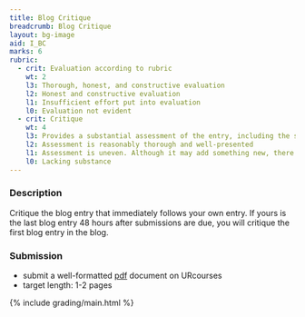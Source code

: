 ```yaml
---
title: Blog Critique
breadcrumb: Blog Critique
layout: bg-image
aid: I_BC
marks: 6
rubric:
  - crit: Evaluation according to rubric
    wt: 2
    l3: Thorough, honest, and constructive evaluation
    l2: Honest and constructive evaluation
    l1: Insufficient effort put into evaluation
    l0: Evaluation not evident
  - crit: Critique
    wt: 4
    l3: Provides a substantial assessment of the entry, including the strength of the position taken by the author and the quality of the references used
    l2: Assessment is reasonably thorough and well-presented
    l1: Assessment is uneven. Although it may add something new, there are parts needing further development
    l0: Lacking substance
---
```

### Description

Critique the blog entry that immediately follows your own entry. If yours is the last blog entry 48 hours after submissions are due, you will critique the first blog entry in the blog.

### Submission

* submit a well-formatted [pdf](https://en.wikipedia.org/wiki/PDF) document on URcourses
* target length: 1-2 pages

{% include grading/main.html %}
